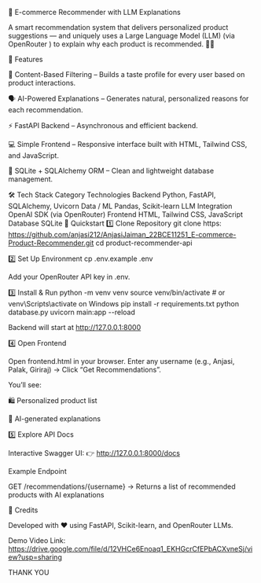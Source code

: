 🤖 E-commerce Recommender with LLM Explanations

A smart recommendation system that delivers personalized product suggestions — and uniquely uses a Large Language Model (LLM) (via OpenRouter
) to explain why each product is recommended. 💬✨

🌟 Features

🧠 Content-Based Filtering – Builds a taste profile for every user based on product interactions.

🗣️ AI-Powered Explanations – Generates natural, personalized reasons for each recommendation.

⚡ FastAPI Backend – Asynchronous and efficient backend.

💻 Simple Frontend – Responsive interface built with HTML, Tailwind CSS, and JavaScript.

🧱 SQLite + SQLAlchemy ORM – Clean and lightweight database management.

🛠️ Tech Stack
Category	Technologies
Backend	Python, FastAPI, SQLAlchemy, Uvicorn
Data / ML	Pandas, Scikit-learn
LLM Integration	OpenAI SDK (via OpenRouter)
Frontend	HTML, Tailwind CSS, JavaScript
Database	SQLite
🚀 Quickstart
1️⃣ Clone Repository
git clone https: https://github.com/anjasi212/AnjasiJaiman_22BCE11251_E-commerce-Product-Recommender.git
cd product-recommender-api

2️⃣ Set Up Environment
cp .env.example .env


Add your OpenRouter API key in .env.

3️⃣ Install & Run
python -m venv venv
source venv/bin/activate      # or venv\Scripts\activate on Windows
pip install -r requirements.txt
python database.py
uvicorn main:app --reload


Backend will start at http://127.0.0.1:8000

4️⃣ Open Frontend

Open frontend.html in your browser.
Enter any username (e.g., Anjasi, Palak, Giriraj) → Click “Get Recommendations”.

You’ll see:

🛍️ Personalized product list

💬 AI-generated explanations

5️⃣ Explore API Docs

Interactive Swagger UI:
👉 http://127.0.0.1:8000/docs

Example Endpoint

GET /recommendations/{username}
→ Returns a list of recommended products with AI explanations

🧩 Credits

Developed with ❤️ using FastAPI, Scikit-learn, and OpenRouter LLMs.

Demo Video Link:
https://drive.google.com/file/d/12VHCe6Enoaq1_EKHGcrCfEPbACXvneSj/view?usp=sharing

THANK YOU
